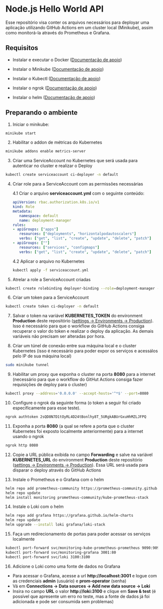 # Node.js Hello World API

Esse repositório visa conter os arquivos necessários para deployar uma aplicação utilizando GitHub Actions em um cluster local (Minikube), assim como monitorá-la através do Prometheus e Grafana.

## Requisitos

- Instalar e executar o Docker ([Documentação de apoio](https://docs.docker.com/engine/install/))

- Instalar o Minikube ([Documentação de apoio](https://minikube.sigs.k8s.io/docs/start/?arch=%2Fmacos%2Fx86-64%2Fstable%2Fbinary+download))

- Instalar o Kubectl ([Documentação de apoio](https://kubernetes.io/docs/tasks/tools/))

- Instalar o ngrok ([Documentação de apoio](https://download.ngrok.com/downloads))

- Instalar o helm ([Documentação de apoio](https://helm.sh/docs/intro/install/))

## Preparando o ambiente

1. Iniciar o minikube:
```sh
minikube start
```

2. Habilitar o addon de métricas do Kubernetes
```sh
minikube addons enable metrics-server
```

3. Criar uma ServiceAccount no Kubernetes que será usada para autenticar no cluster e realizar o Deploy
```sh
kubectl create serviceaccount ci-deployer -n default
```

4. Criar role para a ServiceAccount com as permissões necessárias

   4.1 Criar o arquivo **serviceaccount.yml** com o seguinte conteúdo:
   ```yml
   apiVersion: rbac.authorization.k8s.io/v1
   kind: Role
   metadata:
      namespace: default
      name: deployment-manager
   rules:
   - apiGroups: ["apps"]
      resources: ["deployments", "horizontalpodautoscalers"]
      verbs: ["get", "list", "create", "update", "delete", "patch"]
   - apiGroups: [""]
      resources: ["services", "configmaps"]
      verbs: ["get", "list", "create", "update", "delete", "patch"]
   ```
   4.2 Aplicar o arquivo no Kubernetes
   ```sh
   kubectl apply -f serviceaccount.yml
   ```

5. Atrelar a role a ServiceAccount criadas
```sh
kubectl create rolebinding deployer-binding --role=deployment-manager --serviceaccount=default:ci-deployer --namespace=default
```

6. Criar um token para a ServiceAccount
```sh
kubectl create token ci-deployer -n default
```

7. Salvar o token na variável **KUBERNETES_TOKEN** do environment **Production** deste repositório ([settings -> Environments -> Production](https://github.com/hockpond/api-node-clone/settings/environments/5401300279/edit)). Isso é necessário para que o workflow do GitHub Actions consiga recuperar o valor do token e realizar o deploy da aplicação. As demais variáveis não precisam ser alteradas por hora.

8. Criar um túnel de conexão entre sua máquina local e o cluster Kubernetes (isso é necessário para poder expor os serviços e acessálos pelo IP de sua máquina local)

```sh
sudo minikube tunnel
```

9. Habilitar um proxy que exponha o cluster na porta **8080** para a internet (necessário para que o workflow do GitHut Actions consiga fazer requisições de deploy para o cluster)
```sh
kubectl proxy --address='0.0.0.0' --accept-hosts='^*$' --port=8080
``` 

10. Configure o ngrok da seguinte forma (o token a seguir foi criado especificamente para esse teste).
```sh
ngrok authtoken 2sQD8N7D1tOyRL4D24tBonlhy8T_5URgkABUrGxuHhMZLJFPQ
```

11. Exponha a porta **8080** (a qual se refere a porta que o cluster Kubernetes foi exposto localmente anteriormente) para a internet usando o ngrok
```sh
ngrok http 8080
```

12. Copie a URL pública exibida no campo **Forwarding** e salve na variável **KUBERNETES_URL** do environment **Production** deste repositório ([settings -> Environments -> Production](https://github.com/hockpond/api-node-clone/settings/environments/5401300279/edit)). Essa URL será usada para disparar o deploy através do GitHub Actions

13. Instale o Prometheus e o Grafana com o helm
```sh
helm repo add prometheus-community https://prometheus-community.github.io/helm-charts
helm repo update
helm install monitoring prometheus-community/kube-prometheus-stack
```

14. Instale o Loki com o helm
```sh
helm repo add grafana https://grafana.github.io/helm-charts
helm repo update
helm upgrade --install loki grafana/loki-stack
```

15. Faça um redirecionamento de portas para poder acessar os serviços localmente
```sh
kubectl port-forward svc/monitoring-kube-prometheus-prometheus 9090:9090
kubectl port-forward svc/monitoring-grafana 3001:80
kubectl port-forward svc/loki 3100:3100
```

16. Adicione o Loki como uma fonte de dados no Grafana

   - Para acessar o Grafana, acesse a url **http://localhost:3001** e logue com as credenciais **admin** (usuário) e **prom-operator** (senha)
   - Vá em **Connections -> Data sources -> Add new data source -> Loki**
   - Insira no campo **URL** o valor **http://loki:3100** e clique em **Save & test** (é possível que apresente um erro no teste, mas a fonte de dados já foi adicionada e pode ser consumida sem problemas)
